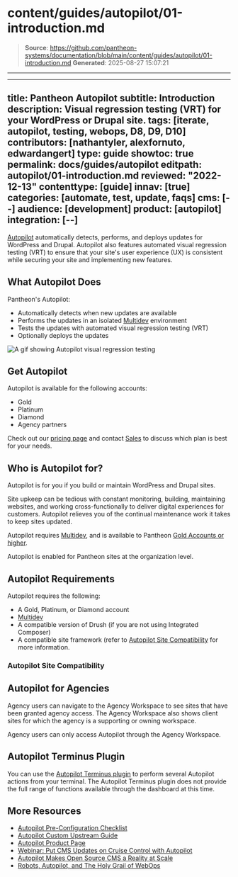 # content/guides/autopilot/01-introduction.md

> **Source**: https://github.com/pantheon-systems/documentation/blob/main/content/guides/autopilot/01-introduction.md
> **Generated**: 2025-08-27 15:07:21

---

---
title: Pantheon Autopilot
subtitle: Introduction
description: Visual regression testing (VRT) for your WordPress or Drupal site.
tags: [iterate, autopilot, testing, webops, D8, D9, D10]
contributors: [nathantyler, alexfornuto, edwardangert]
type: guide
showtoc: true
permalink: docs/guides/autopilot
editpath: autopilot/01-introduction.md
reviewed: "2022-12-13"
contenttype: [guide]
innav: [true]
categories: [automate, test, update, faqs]
cms: [--]
audience: [development]
product: [autopilot]
integration: [--]
---

[Autopilot](https://pantheon.io/autopilot?docs) automatically detects, performs, and deploys updates for WordPress and Drupal. Autopilot also features automated visual regression testing (VRT) to ensure that your site's user experience (UX) is consistent while securing your site and implementing new features.

<Wistia src="g6syd1p6ed" />

## What Autopilot Does

Pantheon's Autopilot:

- Automatically detects when new updates are available
- Performs the updates in an isolated [Multidev](/guides/multidev) environment
- Tests the updates with automated visual regression testing (VRT)
- Optionally deploys the updates

![A gif showing Autopilot visual regression testing](../../../images/dashboard/vrt.gif)

## Get Autopilot

Autopilot is available for the following accounts:

 - Gold
 - Platinum
 - Diamond
 - Agency partners

Check out our [pricing page](https://pantheon.io/plans/pricing?docs) and contact [Sales](https://pantheon.io/contact-sales?docs) to discuss which plan is best for your needs.

## Who is Autopilot for?

Autopilot is for you if you build or maintain WordPress and Drupal sites.

Site upkeep can be tedious with constant monitoring, building, maintaining websites, and working cross-functionally to deliver digital experiences for customers. Autopilot relieves you of the continual maintenance work it takes to keep sites updated.

Autopilot requires [Multidev](/guides/multidev), and is available to Pantheon [Gold Accounts or higher](/guides/account-mgmt/workspace-sites-teams/workspaces#account-plans).

Autopilot is enabled for Pantheon sites at the organization level.

## Autopilot Requirements

Autopilot requires the following:

- A Gold, Platinum, or Diamond account
- [Multidev](/guides/multidev)
- A compatible version of Drush (if you are not using Integrated Composer)
- A compatible site framework (refer to [Autopilot Site Compatibility](/guides/autopilot#autopilot-site-compatibility) for more information.

### Autopilot Site Compatibility

<Partial file="autopilot/autopilot-compatibility.md" />

## Autopilot for Agencies

Agency users can navigate to the Agency Workspace to see sites that have been granted agency access. The Agency Workspace also shows client sites for which the agency is a supporting or owning workspace.

Agency users can only access Autopilot through the Agency Workspace.

## Autopilot Terminus Plugin

You can use the [Autopilot Terminus plugin](https://github.com/pantheon-systems/terminus-autopilot-plugin#readme) to perform several Autopilot actions from your terminal. The Autopilot Terminus plugin does not provide the full range of functions available through the dashboard at this time.

## More Resources

- [Autopilot Pre-Configuration Checklist](/guides/autopilot/autopilot-preconfiguration/)
- [Autopilot Custom Upstream Guide](/guides/autopilot-custom-upstream)
- [Autopilot Product Page](https://pantheon.io/autopilot?docs)
- [Webinar: Put CMS Updates on Cruise Control with Autopilot](https://pantheon.io/put-cms-updates-on-cruise-control-with-autopilot-webinar)
- [Autopilot Makes Open Source CMS a Reality at Scale](https://pantheon.io/blog/open-source-cms-scale-autopilot)
- [Robots, Autopilot, and The Holy Grail of WebOps](https://pantheon.io/blog/robots-autopilot-and-holy-grail-webops)
